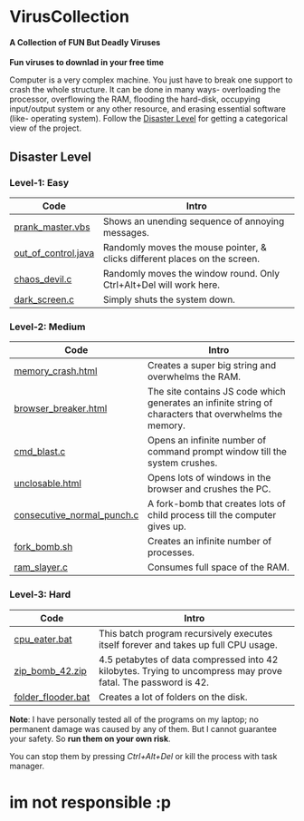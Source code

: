 # VirusCollection
#### A Collection of **FUN** But Deadly Viruses

**Fun viruses to downlad in your free time**

Computer is a very complex machine. You just have to break one support to crash the whole structure. It can be done in many ways- overloading the processor, overflowing the RAM, flooding the hard-disk, occupying input/output system or any other resource, and erasing essential software (like- operating system). Follow the [Disaster Level](#disaster-level) for getting a categorical view of the project.

## Disaster Level

### Level-1: Easy
Code | Intro
--- | --- 
[prank_master.vbs](https://github.com/MinhasKamal/CuteVirusCollection/blob/master/prank_master.vbs) | Shows an unending sequence of annoying messages.
[out_of_control.java](https://github.com/MinhasKamal/CuteVirusCollection/blob/master/out_of_control.java) | Randomly moves the mouse pointer, & clicks different places on the screen.
[chaos_devil.c](https://github.com/MinhasKamal/CuteVirusCollection/blob/master/chaos_devil.c) | Randomly moves the window round. Only Ctrl+Alt+Del will work here.
[dark_screen.c](https://github.com/MinhasKamal/CuteVirusCollection/blob/master/dark_screen.c) | Simply shuts the system down.

### Level-2: Medium
Code | Intro
--- | --- 
[memory_crash.html](https://github.com/MinhasKamal/CuteVirusCollection/blob/master/memory_crash.html) | Creates a super big string and overwhelms the RAM.
[browser_breaker.html](https://github.com/MinhasKamal/CuteVirusCollection/blob/master/browser_breaker.html) | The site contains JS code which generates an infinite string of characters that overwhelms the memory. 
[cmd_blast.c](https://github.com/MinhasKamal/CuteVirusCollection/blob/master/cmd_blast.c) | Opens an infinite number of command prompt window till the system crushes.
[unclosable.html](https://github.com/MinhasKamal/CuteVirusCollection/blob/master/unclosable.html) | Opens lots of windows in the browser and crushes the PC.
[consecutive_normal_punch.c](https://github.com/MinhasKamal/CuteVirusCollection/blob/master/consecutive_normal_punch.c) | A fork-bomb that creates lots of child process till the computer gives up.
[fork_bomb.sh](https://github.com/MinhasKamal/CuteVirusCollection/blob/master/fork_bomb.sh) | Creates an infinite number of processes.
[ram_slayer.c](https://github.com/MinhasKamal/CuteVirusCollection/blob/master/ram_slayer.c) | Consumes full space of the RAM.

### Level-3: Hard
Code | Intro
--- | --- 
[cpu_eater.bat](https://github.com/MinhasKamal/CuteVirusCollection/blob/master/cpu_eater.bat) | This batch program recursively executes itself forever and takes up full CPU usage.
[zip_bomb_42.zip](https://github.com/MinhasKamal/CuteVirusCollection/blob/master/zip_bomb_42.zip) | 4.5 petabytes of data compressed into 42 kilobytes. Trying to uncompress may prove fatal. The password is 42.
[folder_flooder.bat](https://github.com/MinhasKamal/CuteVirusCollection/blob/master/folder_flooder.bat) | Creates a lot of folders on the disk.


**Note**: I have personally tested all of the programs on my laptop; no permanent damage was caused by any of them. But I cannot guarantee your safety. So **run them on your own risk**. 

You can stop them by pressing *Ctrl+Alt+Del* or kill the process with task manager.
# im not responsible :p

